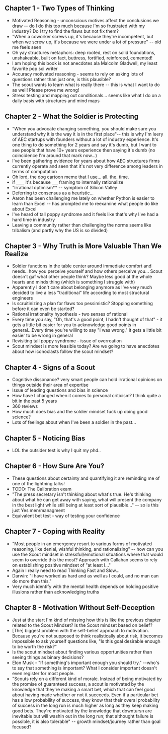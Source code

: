 ## Chapter 1 - Two Types of Thinking
* Motivated Reasoning - unconscious motives affect the conclusions we draw -- do I do this too much because I'm so frustrated with my industry? Do I try to find the flaws but not fix them?
* "When a coworker screws up, it's because they're incompetent, but when we screw up, it's because we were under a lot of pressure" -- old me feels seen
* Oh yay structures metaphors: deep rooted, rest on solid foundations, unshakeable, built on fact, buttress, fortified, reinforced, cemented!
* I am hoping this book is not anecdotes ala Malcolm Gladwell, my least favorite pop sci writer
* Accuracy motivated reasoning - seems to rely on asking lots of questions rather than just one, is this plausible?
* The scout wants to learn what is really there -- this is what I want to do as well! Please prove me wrong!
* Stress testing and mapping out conditionals... seems like what I do on a daily basis with structures and mind maps
## Chapter 2 - What the Soldier is Protecting
* "When you advocate changing something, you should make sure you understand why it is the way it is in the first place"-- this is why I'm leery of AEC startups with founders without a lot of industry experience. It's one thing to do something for 2 years and say it's dumb, but I want to see people that have 10+ years experience then saying it's dumb (no coincidence I'm around that mark now...)
* I've been gathering evidence for years about how AEC structures firms currently operate and seen that it's not very difference among leaders in terms of computation
* Oh lord, the dog cartoon meme that I use... all. the. time.
* if ____ it's because ___ framing to internally rationalize
* "Irrational optimism** -- symptom of Silicon Valley
* Deferring to consensus as a heuristic...
* Aaron has been challenging me lately on whether Python is easier to learn than Excel -- has prompted me to reexamine what people do like about Excel
* I've heard of tall poppy syndrome and it feels like that's why I've had a hard time in industry
* Leaving a community rather than challenging the norms seems like tribalism (and partly why the US is so divided)
## Chapter 3 - Why Truth is More Valuable Than We Realize
* Soldier functions in the table center around immediate comfort and needs.. how you perceive yourself and how others perceive you... Scout doesn't gaf what other people think? Maybe less good at the whole hearts and minds thing (which is something I struggle with)
* Apparently I don't care about belonging anymore as I've very much decided to live a less "traditional" life according to most structural engineers
* Is scruitinizing a plan for flaws too pessimistic? Stopping something before it can even be started?
* Rational irrationality hypothesis - two senses of rational 
* Every time you say, "Oh, that's a good point, I hadn't thought of that" - it gets a little bit easier for you to acknowledge good points in general...Every time you're willing to say "I was wrong," it gets a little bit easier to be wrong in general
* Revisiting tall poppy syndrome - issue of overreation
* Scout mindset is more feasible today? Are we going to have anecdotes about how iconoclasts follow the scout mindset?
## Chapter 4 - Signs of a Scout
* Cognitive dissonance? very smart people can hold irrational opinions on things outside their area of expertise
* Issue of leading questions and bias in science
* How have I changed when it comes to personal criticism? I think quite a bit in the past 5 years
* 360 reviews 
* How much does bias and the soldier mindset fuck up doing good science?
* Lots of feelings about when I've been a soldier in the past...
## Chapter 5 - Noticing Bias
* LOL the outsider test is why I quit my phd..
## Chapter 6 - How Sure Are You?
* These questions about certainty and quantifying it are reminding me of one of the lightning talks!
* TODO: The Calibration exam
* "The press secretary isn't thinking about what's true. He's thinking about what he can get away with saying, what will present the company in the best light while still being at least sort of plausible..." -- so is this just Yes men/managment
* Equivalent bet test - way of testing your confidence
## Chapter 7 - Coping with Reality
* "Most people in an emergency resort to various forms of motivated reasoning, like denial, wishful thinking, and rationalizing" -- how can you use the Scout mindset in stressful/emotional situations where that would seem to override this the most? Approach with Callahan seems to rely on establishing positive mindset of "at least I..."
* Again I really need to read Thinking Fast and Slow...
* Darwin: "I have worked as hard and as well as I could, and no man can do more than this."
* Very much identify with the mental health depends on holding positive illusions rather than acknowledging truths
## Chapter 8 - Motivation Without Self-Deception
* Just at the start I'm kind of missing how this is like the previous chapter related to the Scout Mindset? Is the Scout mindset based on belief?
* [The] biggest problem with the self-belief approach to motivation. Because you're not supposed to think realistically about risk, it becomes impossible to ask yourself questions like, "Is this goal desirable enough to be worth the risk?"
* Is the scout mindset about finding various opportunities rather than seeing things as binary decisions?
* Elon Musk - "If something's important enough you should try." --who's to say that something is important? What I consider important doesn't even register for most people.
* "Scouts rely on a different kind of morale. Instead of being motivated by the promise of guaranteed success, a scout is motivated by the knowledge that they're making a smart bet, which that can feel good about having made whether or not it succeeds. Even if a particular bet has a low probability of success, they know that their overal probability of success in the long run is much higher as long as they keep making good bets. They're motivated by the knowledge that downtursn are inevitable but will washin out in the long run; that althought failure is possible, it is also tolerable" -- growth mindset/journey rather than goal focused?

